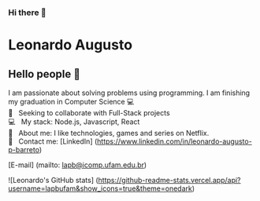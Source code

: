 ### Hi there 👋

# Leonardo Augusto

## Hello people 👋
I am passionate about solving problems using programming.
I am finishing my graduation in Computer Science :computer:
  <br/> :purple_heart: &nbsp; Seeking to collaborate with Full-Stack projects
  <br/> :computer: &nbsp; My stack: Node.js, Javascript, React
  <br/> 💬 &nbsp; About me: I like technologies, games and series on Netflix.
  <br/>:email: &nbsp; Contact me: [LinkedIn] (https://www.linkedin.com/in/leonardo-augusto-p-barreto)

[E-mail] (mailto: lapb@icomp.ufam.edu.br)

![Leonardo's GitHub stats] (https://github-readme-stats.vercel.app/api?username=lapbufam&show_icons=true&theme=onedark)
